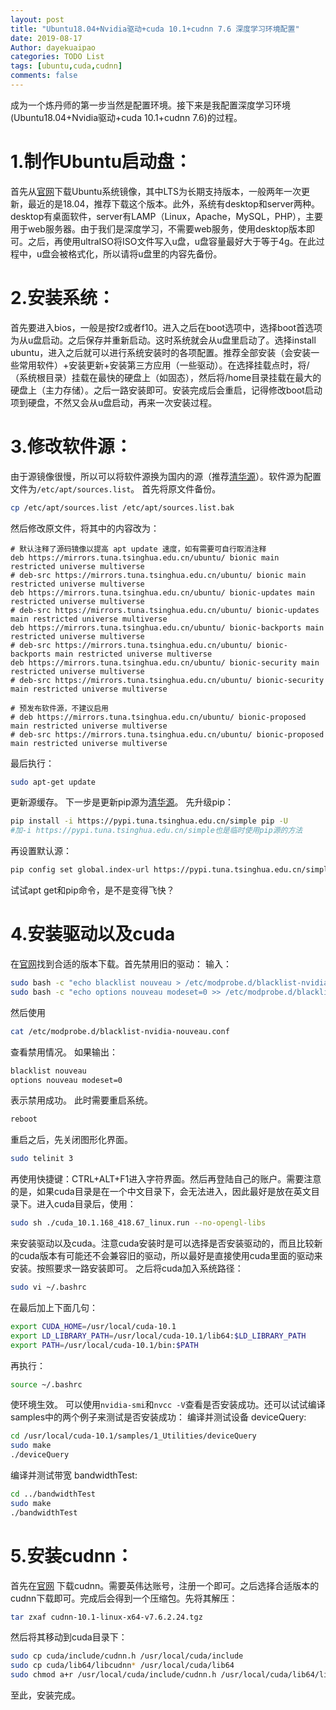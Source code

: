 ```yaml
---
layout: post
title: "Ubuntu18.04+Nvidia驱动+cuda 10.1+cudnn 7.6 深度学习环境配置"
date: 2019-08-17
Author: dayekuaipao
categories: TODO List
tags: [ubuntu,cuda,cudnn]
comments: false
---
```

成为一个炼丹师的第一步当然是配置环境。接下来是我配置深度学习环境(Ubuntu18.04+Nvidia驱动+cuda 10.1+cudnn 7.6)的过程。
# 1.制作Ubuntu启动盘：
首先从[官网](https://cn.ubuntu.com/download)下载Ubuntu系统镜像，其中LTS为长期支持版本，一般两年一次更新，最近的是18.04，推荐下载这个版本。此外，系统有desktop和server两种。desktop有桌面软件，server有LAMP（Linux，Apache，MySQL，PHP），主要用于web服务器。由于我们是深度学习，不需要web服务，使用desktop版本即可。之后，再使用ultraISO将ISO文件写入u盘，u盘容量最好大于等于4g。在此过程中，u盘会被格式化，所以请将u盘里的内容先备份。
# 2.安装系统：
首先要进入bios，一般是按f2或者f10。进入之后在boot选项中，选择boot首选项为从u盘启动。之后保存并重新启动。这时系统就会从u盘里启动了。选择install ubuntu，进入之后就可以进行系统安装时的各项配置。推荐全部安装（会安装一些常用软件）+安装更新+安装第三方应用（一些驱动）。在选择挂载点时，将/（系统根目录）挂载在最快的硬盘上（如固态），然后将/home目录挂载在最大的硬盘上（主力存储）。之后一路安装即可。安装完成后会重启，记得修改boot启动项到硬盘，不然又会从u盘启动，再来一次安装过程。
# 3.修改软件源：
由于源镜像很慢，所以可以将软件源换为国内的源（推荐[清华源](https://mirrors.tuna.tsinghua.edu.cn/help/ubuntu/)）。软件源为配置文件为`/etc/apt/sources.list`。
首先将原文件备份。
```sh
cp /etc/apt/sources.list /etc/apt/sources.list.bak
```
然后修改原文件，将其中的内容改为：
```
# 默认注释了源码镜像以提高 apt update 速度，如有需要可自行取消注释
deb https://mirrors.tuna.tsinghua.edu.cn/ubuntu/ bionic main restricted universe multiverse
# deb-src https://mirrors.tuna.tsinghua.edu.cn/ubuntu/ bionic main restricted universe multiverse
deb https://mirrors.tuna.tsinghua.edu.cn/ubuntu/ bionic-updates main restricted universe multiverse
# deb-src https://mirrors.tuna.tsinghua.edu.cn/ubuntu/ bionic-updates main restricted universe multiverse
deb https://mirrors.tuna.tsinghua.edu.cn/ubuntu/ bionic-backports main restricted universe multiverse
# deb-src https://mirrors.tuna.tsinghua.edu.cn/ubuntu/ bionic-backports main restricted universe multiverse
deb https://mirrors.tuna.tsinghua.edu.cn/ubuntu/ bionic-security main restricted universe multiverse
# deb-src https://mirrors.tuna.tsinghua.edu.cn/ubuntu/ bionic-security main restricted universe multiverse

# 预发布软件源，不建议启用
# deb https://mirrors.tuna.tsinghua.edu.cn/ubuntu/ bionic-proposed main restricted universe multiverse
# deb-src https://mirrors.tuna.tsinghua.edu.cn/ubuntu/ bionic-proposed main restricted universe multiverse
```
最后执行：
```sh
sudo apt-get update
```
更新源缓存。
下一步是更新pip源为[清华源](https://mirrors.tuna.tsinghua.edu.cn/help/pypi/)。
先升级pip：
```sh
pip install -i https://pypi.tuna.tsinghua.edu.cn/simple pip -U
#加-i https://pypi.tuna.tsinghua.edu.cn/simple也是临时使用pip源的方法
```
再设置默认源：
```sh
pip config set global.index-url https://pypi.tuna.tsinghua.edu.cn/simple
```
试试apt get和pip命令，是不是变得飞快？
# 4.安装驱动以及cuda
在[官网](https://developer.nvidia.com/cuda-downloads)找到合适的版本下载。首先禁用旧的驱动：
输入：
```sh
sudo bash -c "echo blacklist nouveau > /etc/modprobe.d/blacklist-nvidia-nouveau.conf"
sudo bash -c "echo options nouveau modeset=0 >> /etc/modprobe.d/blacklist-nvidia-nouveau.conf"
```
然后使用
```sh
cat /etc/modprobe.d/blacklist-nvidia-nouveau.conf
```
查看禁用情况。
如果输出：
```sh
blacklist nouveau
options nouveau modeset=0
```
表示禁用成功。
此时需要重启系统。
```sh
reboot
```
重启之后，先关闭图形化界面。
```sh
sudo telinit 3
```
再使用快捷键：CTRL+ALT+F1进入字符界面。然后再登陆自己的账户。需要注意的是，如果cuda目录是在一个中文目录下，会无法进入，因此最好是放在英文目录下。进入cuda目录后，使用：
```sh
sudo sh ./cuda_10.1.168_418.67_linux.run --no-opengl-libs
```
来安装驱动以及cuda。注意cuda安装时是可以选择是否安装驱动的，而且比较新的cuda版本有可能还不会兼容旧的驱动，所以最好是直接使用cuda里面的驱动来安装。按照要求一路安装即可。
之后将cuda加入系统路径：
```sh
sudo vi ~/.bashrc
```
在最后加上下面几句：
```sh
export CUDA_HOME=/usr/local/cuda-10.1
export LD_LIBRARY_PATH=/usr/local/cuda-10.1/lib64:$LD_LIBRARY_PATH
export PATH=/usr/local/cuda-10.1/bin:$PATH
```
再执行：
```sh
source ~/.bashrc
```
使环境生效。
可以使用`nvidia-smi`和`nvcc -V`查看是否安装成功。还可以试试编译samples中的两个例子来测试是否安装成功：
编译并测试设备 deviceQuery:
```sh
cd /usr/local/cuda-10.1/samples/1_Utilities/deviceQuery
sudo make
./deviceQuery
```
编译并测试带宽 bandwidthTest:
```sh
cd ../bandwidthTest
sudo make
./bandwidthTest
```
# 5.安装cudnn：
首先在[官网](https://developer.nvidia.com/rdp/cudnn-download)
下载cudnn。需要英伟达账号，注册一个即可。之后选择合适版本的cudnn下载即可。完成后会得到一个压缩包。先将其解压：
```sh
tar zxaf cudnn-10.1-linux-x64-v7.6.2.24.tgz
```
然后将其移动到cuda目录下：
```sh
sudo cp cuda/include/cudnn.h /usr/local/cuda/include
sudo cp cuda/lib64/libcudnn* /usr/local/cuda/lib64
sudo chmod a+r /usr/local/cuda/include/cudnn.h /usr/local/cuda/lib64/libcudnn*
```
至此，安装完成。  
